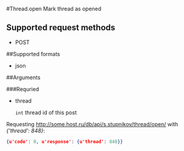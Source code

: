 #Thread.open
Mark thread as opened

## Supported request methods 
* POST

##Supported formats
* json

##Arguments


###Requried
* thread

   ```int``` thread id of this post


Requesting http://some.host.ru/db/api/s.stupnikov/thread/open/ with _{'thread': 848}_:
```json
{u'code': 0, u'response': {u'thread': 848}}
```
